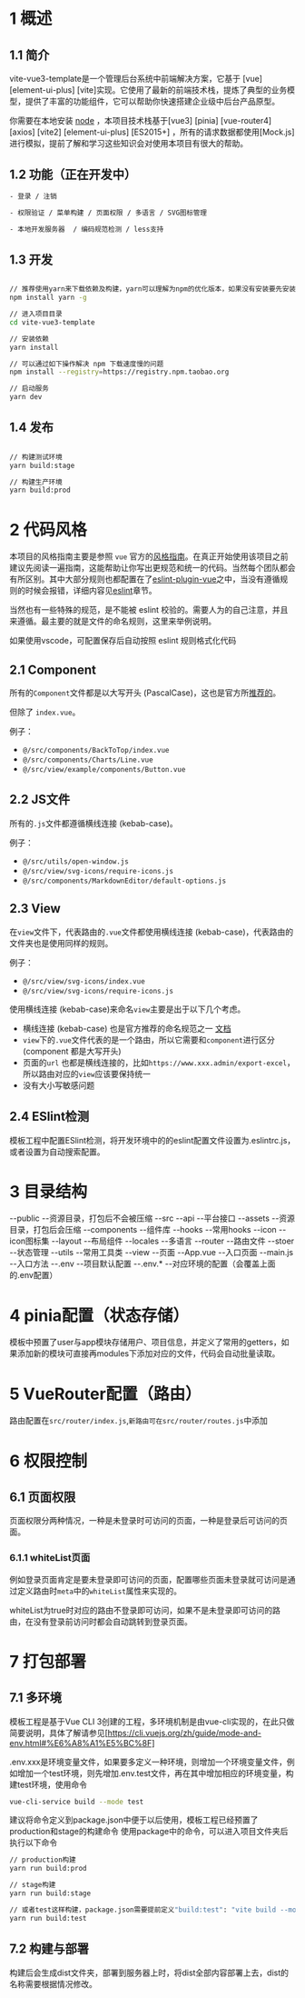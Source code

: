 # 1 概述

## 1.1 简介

vite-vue3-template是一个管理后台系统中前端解决方案，它基于 [vue] [element-ui-plus] [vite]实现。它使用了最新的前端技术栈，提炼了典型的业务模型，提供了丰富的功能组件，它可以帮助你快速搭建企业级中后台产品原型。


你需要在本地安装 [node](http://nodejs.org/) ，本项目技术栈基于[vue3] [pinia] [vue-router4] [axios] [vite2] [element-ui-plus] [ES2015+] ，所有的请求数据都使用[Mock.js]进行模拟，提前了解和学习这些知识会对使用本项目有很大的帮助。



## 1.2 功能（正在开发中）

```bash
- 登录 / 注销 

- 权限验证 / 菜单构建 / 页面权限 / 多语言 / SVG图标管理

- 本地开发服务器  / 编码规范检测 / less支持

```

## 1.3 开发

```bash

// 推荐使用yarn来下载依赖及构建，yarn可以理解为npm的优化版本，如果没有安装要先安装yarn
npm install yarn -g

// 进入项目目录
cd vite-vue3-template

// 安装依赖
yarn install

// 可以通过如下操作解决 npm 下载速度慢的问题
npm install --registry=https://registry.npm.taobao.org

// 启动服务
yarn dev

```

## 1.4 发布

```bash

// 构建测试环境
yarn build:stage

// 构建生产环境
yarn build:prod

```

# 2 代码风格
本项目的风格指南主要是参照 `vue` 官方的[风格指南](https://v3.cn.vuejs.org/style-guide)。在真正开始使用该项目之前建议先阅读一遍指南，这能帮助让你写出更规范和统一的代码。当然每个团队都会有所区别。其中大部分规则也都配置在了[eslint-plugin-vue](https://github.com/vuejs/eslint-plugin-vue)之中，当没有遵循规则的时候会报错，详细内容见[eslint](./eslint.md)章节。

当然也有一些特殊的规范，是不能被 eslint 校验的。需要人为的自己注意，并且来遵循。最主要的就是文件的命名规则，这里来举例说明。

如果使用vscode，可配置保存后自动按照 eslint 规则格式化代码


## 2.1 Component

所有的`Component`文件都是以大写开头 (PascalCase)，这也是官方所[推荐的](https://cn.vuejs.org/v2/style-guide/index.html)。

但除了 `index.vue`。

例子：

- `@/src/components/BackToTop/index.vue`
- `@/src/components/Charts/Line.vue`
- `@/src/view/example/components/Button.vue`

## 2.2 JS文件

所有的`.js`文件都遵循横线连接 (kebab-case)。

例子：

- `@/src/utils/open-window.js`
- `@/src/view/svg-icons/require-icons.js`
- `@/src/components/MarkdownEditor/default-options.js`

## 2.3 View

在`view`文件下，代表路由的`.vue`文件都使用横线连接 (kebab-case)，代表路由的文件夹也是使用同样的规则。

例子：

- `@/src/view/svg-icons/index.vue`
- `@/src/view/svg-icons/require-icons.js`

使用横线连接 (kebab-case)来命名`view`主要是出于以下几个考虑。

- 横线连接 (kebab-case) 也是官方推荐的命名规范之一 [文档](https://cn.vuejs.org/v2/style-guide/index.html)
- `view`下的`.vue`文件代表的是一个路由，所以它需要和`component`进行区分(component 都是大写开头)
- 页面的`url` 也都是横线连接的，比如`https://www.xxx.admin/export-excel`，所以路由对应的`view`应该要保持统一
- 没有大小写敏感问题

## 2.4 ESlint检测
模板工程中配置ESlint检测，将开发环境中的的eslint配置文件设置为.eslintrc.js，或者设置为自动搜索配置。


# 3 目录结构

--public --资源目录，打包后不会被压缩
--src
  --api --平台接口
  --assets --资源目录，打包后会压缩
  --components --组件库
  --hooks --常用hooks
  --icon --icon图标集
  --layout  --布局组件
  --locales  --多语言
  --router  --路由文件
  --stoer --状态管理
  --utils  --常用工具类
  --view  --页面
  --App.vue  --入口页面
  --main.js  --入口方法
  --.env  --项目默认配置
  --.env.*  --对应环境的配置（会覆盖上面的.env配置）
  

# 4 pinia配置（状态存储）

模板中预置了user与app模块存储用户、项目信息，并定义了常用的getters，如果添加新的模块可直接再modules下添加对应的文件，代码会自动批量读取。

# 5 VueRouter配置（路由）

路由配置在`src/router/index.js`,`新路由可在src/router/routes.js`中添加



# 6 权限控制
## 6.1 页面权限
页面权限分两种情况，一种是未登录时可访问的页面，一种是登录后可访问的页面。
### 6.1.1 whiteList页面
例如登录页面肯定是要未登录即可访问的页面，配置哪些页面未登录就可访问是通过定义路由时`meta`中的`whiteList`属性来实现的。

whiteList为true时对应的路由不登录即可访问，如果不是未登录即可访问的路由，在没有登录前访问时都会自动跳转到登录页面。


# 7 打包部署
## 7.1 多环境
模板工程是基于Vue CLI 3创建的工程，多环境机制是由vue-cli实现的，在此只做简要说明，具体了解请参见[https://cli.vuejs.org/zh/guide/mode-and-env.html#%E6%A8%A1%E5%BC%8F]

.env.xxx是环境变量文件，如果要多定义一种环境，则增加一个环境变量文件，例如增加一个test环境，则先增加.env.test文件，再在其中增加相应的环境变量，构建test环境，使用命令
```bash
vue-cli-service build --mode test
```
建议将命令定义到package.json中便于以后使用，模板工程已经预置了production和stage的构建命令
使用package中的命令，可以进入项目文件夹后执行以下命令
```bash
// production构建
yarn run build:prod

// stage构建
yarn run build:stage

// 或者test这样构建，package.json需要提前定义"build:test": "vite build --mode test"
yarn run build:test
```
## 7.2 构建与部署
构建后会生成dist文件夹，部署到服务器上时，将dist全部内容部署上去，dist的名称需要根据情况修改。